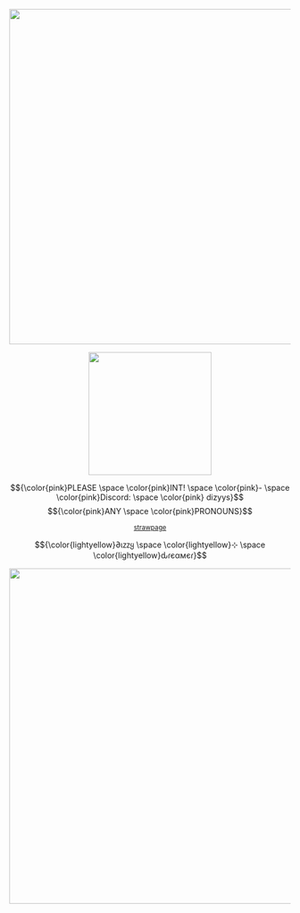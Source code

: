 </p>
<p align="center">
<img width=600 src="https://github.com/user-attachments/assets/4bc2c925-8f97-4260-a7de-402e4e17a1db"
</p>
</p>

<p align="center">
<img width=220 src="https://github.com/user-attachments/assets/83e0030d-0d35-4a2a-9db1-968ff7d9a640"
</p>

 
<div align="center">

<div align="center">
  <div align="center">


$${\color{pink}PLEASE \space \color{pink}INT! \space \color{pink}- \space \color{pink}Discord: \space \color{pink} dizyys}$$
$${\color{pink}ANY \space \color{pink}PRONOUNS}$$ 

 <sup>[strawpage](https://diizy.straw.page)
<p align="center">
$${\color{lightyellow}∂ιᴢᴢყ \space \color{lightyellow}⊹ \space \color{lightyellow}ԃɾєαмєɾ}$$

</p>
<p align="center">
<img width=600 src="https://github.com/user-attachments/assets/c6cc7da3-e312-42fe-b56b-34e47265adb9"
</p>

